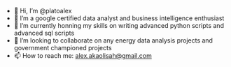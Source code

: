 - 👋 Hi, I’m @platoalex
- 👀 I’m a google certified data analyst and business intelligence enthusiast
- 🌱 I’m currently honning my skills on writing advanced python scripts and advanced sql scripts
- 💞️ I’m looking to collaborate on any energy data analysis projects and government championed projects
- 📫 How to reach me: alex.akaolisah@gmail.com

<!---
platoalex/platoalex is a ✨ special ✨ repository because its `README.md` (this file) appears on your GitHub profile.
You can click the Preview link to take a look at your changes.
--->
